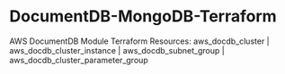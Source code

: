 # DocumentDB-MongoDB-Terraform
AWS DocumentDB Module Terraform 
Resources: aws_docdb_cluster | aws_docdb_cluster_instance | aws_docdb_subnet_group | aws_docdb_cluster_parameter_group
